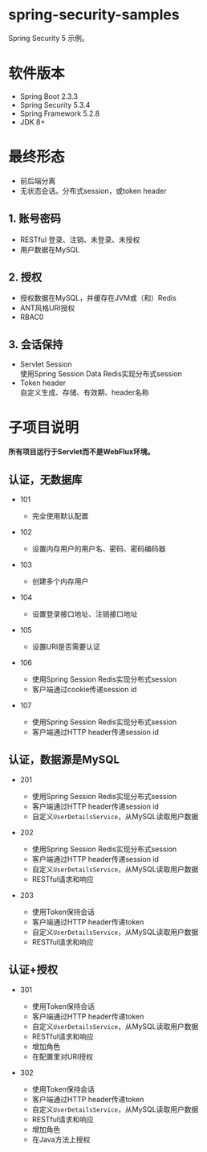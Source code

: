 # spring-security-samples
Spring Security 5 示例。

# 软件版本
- Spring Boot 2.3.3
- Spring Security 5.3.4
- Spring Framework 5.2.8
- JDK 8+

# 最终形态
- 前后端分离
- 无状态会话。分布式session，或token header

## 1. 账号密码
- RESTful 登录、注销、未登录、未授权
- 用户数据在MySQL

## 2. 授权
- 授权数据在MySQL，并缓存在JVM或（和）Redis
- ANT风格URI授权
- RBAC0

## 3. 会话保持
- Servlet Session  
  使用Spring Session Data Redis实现分布式session
- Token header  
  自定义生成、存储、有效期、header名称

# 子项目说明
**所有项目运行于Servlet而不是WebFlux环境。**

## 认证，无数据库
- 101
  + 完全使用默认配置

- 102
  + 设置内存用户的用户名、密码、密码编码器

- 103
  + 创建多个内存用户

- 104
  + 设置登录接口地址、注销接口地址

- 105
  + 设置URI是否需要认证

- 106
  + 使用Spring Session Redis实现分布式session
  + 客户端通过cookie传递session id

- 107
  + 使用Spring Session Redis实现分布式session
  + 客户端通过HTTP header传递session id

## 认证，数据源是MySQL
- 201
  + 使用Spring Session Redis实现分布式session
  + 客户端通过HTTP header传递session id
  + 自定义`UserDetailsService`，从MySQL读取用户数据

- 202
  + 使用Spring Session Redis实现分布式session
  + 客户端通过HTTP header传递session id
  + 自定义`UserDetailsService`，从MySQL读取用户数据
  + RESTful请求和响应

- 203
  + 使用Token保持会话
  + 客户端通过HTTP header传递token
  + 自定义`UserDetailsService`，从MySQL读取用户数据
  + RESTful请求和响应

## 认证+授权
- 301
  + 使用Token保持会话
  + 客户端通过HTTP header传递token
  + 自定义`UserDetailsService`，从MySQL读取用户数据
  + RESTful请求和响应
  + 增加角色
  + 在配置里对URI授权

- 302
  + 使用Token保持会话
  + 客户端通过HTTP header传递token
  + 自定义`UserDetailsService`，从MySQL读取用户数据
  + RESTful请求和响应
  + 增加角色
  + 在Java方法上授权
 
